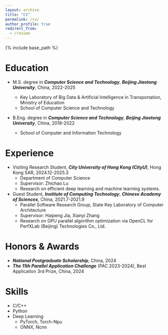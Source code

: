```yaml
---
layout: archive
title: "CV"
permalink: /cv/
author_profile: true
redirect_from:
  - /resume
---
```


{% include base_path %}

Education
======
<!-- * Ph.D in Version Control Theory, GitHub University, 2018 (expected) -->
* M.S. degree in ***Computer Science and Technology***, ***Beijing Jiaotong University***, China, 2022-2025
  * Key Laboratory of Big Data & Artificial Intelligence in Transportation, Ministry of Education
  * School of Computer Science and Technology

* B.Eng. degree in ***Computer Science and Technology***, ***Beijing Jiaotong University***, China, 2018-2022
  * School of Computer and Information Technology

Experience
======
* Visiting Research Student, ***City University of Hong Kong (CityU)***, Hong Kong SAR, 2024.12-2025.3
  * Department of Computer Science
  * Supervisor: Zhichao Lu
  * Research on efficient deep learning and machine learning systems.
* Guest Student, ***Institute of Computing Technology***, ***Chinese Academy of Sciences***, China, 2021.7-2021.9
  * Parallel Software Research Group, State Key Laboratory of Computer Architecture
  * Supervisor: Haipeng Jia, Xianyi Zhang
  * Research on GPU parallel algorithm optimization via OpenCL for PerfXLab (Beijing) Technologies Co., Ltd.

Honors & Awards
======
* ***National Postgraduate Scholarship***, China, 2024
* ***The 11th Parallel Application Challenge*** (PAC 2023-2024), Best Application 3rd Prize, China, 2024

Skills
======
* C/C++
* Python
* Deep Learning
  * PyTorch, Torch-Npu
  * ONNX, Ncnn

<!--
Internship/Visiting/Work Internship work
Publications
======
  <ul>{% for post in site.publications %}
    {% include archive-single-cv.html %}
  {% endfor %}</ul>
  -->
